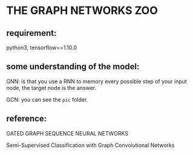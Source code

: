 # THE GRAPH NETWORKS ZOO

## requirement:

python3, tensorflow==1.10.0

## some understanding of the model:

GNN: is that you use a RNN to memory every possible step of your input node, the target node is the answer.

GCN: you can see the `pic` folder.

## reference:

GATED GRAPH SEQUENCE NEURAL NETWORKS

Semi-Supervised Classification with Graph Convolutional Networks

